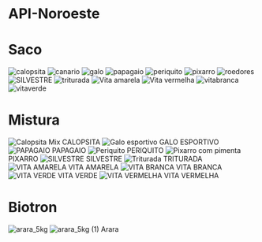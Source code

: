 # API-Noroeste

### <h1>Saco</h1>

![calopsita](https://user-images.githubusercontent.com/116287208/196977679-24db5162-dc48-458d-ad91-60938fc98e66.png)
![canario](https://user-images.githubusercontent.com/116287208/196977714-4a229f9e-aa8b-4d7c-a64e-65c163f7038b.png)
![galo](https://user-images.githubusercontent.com/116287208/196977733-9ebf9215-7549-4fb9-a616-87c26f8b4c2f.png)
![papagaio](https://user-images.githubusercontent.com/116287208/196977744-1c7cfe77-cb75-4af7-9adb-772c7829dbd0.png)
![periquito](https://user-images.githubusercontent.com/116287208/196977757-fbfcf7fb-514d-45ba-941a-87288bdeaa1e.png)
![pixarro](https://user-images.githubusercontent.com/116287208/196977767-197409d9-55df-476f-83c8-13cb56427dda.png)
![roedores](https://user-images.githubusercontent.com/116287208/196977783-526d413f-2f78-465b-be66-decaf3d2374a.png)
![SILVESTRE](https://user-images.githubusercontent.com/116287208/196977802-083a5129-59ed-438e-9db6-a1c6284496c8.png)
![triturada](https://user-images.githubusercontent.com/116287208/196977819-5ac7dfb5-c0e2-4140-a731-d54848570c0a.png)
![Vita amarela](https://user-images.githubusercontent.com/116287208/196977831-6728c19f-0a06-4fd2-83b8-b5599f80682d.png)
![Vita vermelha](https://user-images.githubusercontent.com/116287208/196977852-ccd76efe-3de9-4e9e-a361-35c83aa2d121.png)
![vitabranca](https://user-images.githubusercontent.com/116287208/196977869-0a7751b6-5870-40fc-bffd-0a067cee42f4.png)
![vitaverde](https://user-images.githubusercontent.com/116287208/196977878-5094da6c-778b-4caf-b55e-0b7d4880ce8b.png)


### <h1>Mistura</h1>

![Calopsita Mix](https://user-images.githubusercontent.com/116287208/196977962-9ad4c6a0-88f3-430b-ac1f-24f22d3d217e.jpg)
CALOPSITA
![Galo esportivo](https://user-images.githubusercontent.com/116287208/196977987-ed8f73f1-28b3-43dc-a232-e8f720d6286b.jpg)
GALO ESPORTIVO
![PAPAGAIO](https://user-images.githubusercontent.com/116287208/196978010-5657b345-8a94-4af2-b1fa-6fde6122496b.jpg)
PAPAGAIO
![Periquito](https://user-images.githubusercontent.com/116287208/196978030-d4665c29-09af-4f85-96ef-56b9f813799f.jpg)
PERIQUITO
![Pixarro com pimenta](https://user-images.githubusercontent.com/116287208/196978084-4c33616f-72a2-40b5-a611-24163009bc2b.jpg)
PIXARRO
![SILVESTRE](https://user-images.githubusercontent.com/116287208/196978110-5273f269-7ea6-4bb9-8e1e-19875e5258c5.png)
SILVESTRE
![Triturada](https://user-images.githubusercontent.com/116287208/196978131-3c2c69fe-1d1e-44e7-ad3a-a4e716cc7961.jpg)
TRITURADA
![VITA AMARELA](https://user-images.githubusercontent.com/116287208/196978155-942a1161-eaab-4bee-b5bb-ae29c9b7be50.jpg)
VITA AMARELA
![VITA BRANCA](https://user-images.githubusercontent.com/116287208/196978193-3acb1306-ec58-4abe-9d44-2ccea8b5d249.jpg)
VITA BRANCA
![VITA VERDE](https://user-images.githubusercontent.com/116287208/196978221-a9217349-9a2f-4bb7-9ae0-8d44483bfbb1.jpg)
VITA VERDE
![VITA VERMELHA](https://user-images.githubusercontent.com/116287208/196978242-1ac4d554-58d0-4a0b-a665-a2fef52db371.jpg)
VITA VERMELHA

### <h1>Biotron</h1>

![arara_5kg](https://github.com/Luannunesesb01/API-Noroeste/assets/116287208/a9b5da03-ab5c-4ac6-8a5f-ec2460503f21)
![arara_5kg (1)](https://github.com/Luannunesesb01/API-Noroeste/assets/116287208/f8c0feea-6cdd-45a1-90cb-25b5853e2cb1)
Arara
